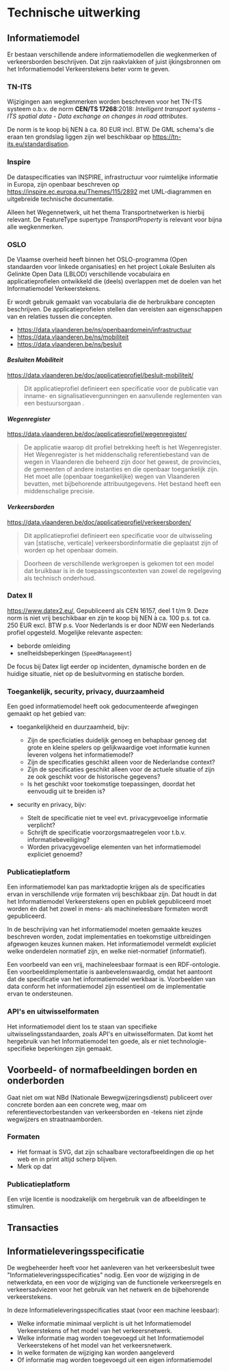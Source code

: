 # Technische uitwerking

## Informatiemodel

Er bestaan verschillende andere informatiemodellen die wegkenmerken of verkeersborden beschrijven. 
Dat zijn raakvlakken of juist ijkingsbronnen om het Informatiemodel Verkeerstekens beter vorm te geven.

### TN-ITS

Wijzigingen aan wegkenmerken worden beschreven voor het TN-ITS systeem o.b.v. de norm **CEN/TS 17268**:2018: 
_Intelligent transport systems - ITS spatial data - Data exchange on changes in road attributes_.

De norm is te koop bij NEN à ca. 80 EUR incl. BTW.
De GML schema's die eraan ten grondslag liggen zijn wel beschikbaar op https://tn-its.eu/standardisation. 

<div class="issue" data-number="59"></div>

### Inspire

De dataspecificaties van INSPIRE, infrastructuur voor ruimtelijke informatie in Europa, zijn openbaar beschreven op 
https://inspire.ec.europa.eu/Themes/115/2892 met UML-diagrammen en uitgebreide technische documentatie.

Alleen het Wegennetwerk, uit het thema Transportnetwerken is hierbij relevant.
De FeatureType supertype _TransportProperty_ is relevant voor bijna alle wegkenmerken.

<div class="issue" data-number="58"></div>

### OSLO

De Vlaamse overheid heeft binnen het OSLO-programma (Open standaarden voor linkede organisaties) en het project Lokale Besluiten als Gelinkte Open Data (LBLOD) verschillende vocabulaira en applicatieprofielen ontwikkeld die (deels) overlappen met de doelen van het Informatiemodel Verkeerstekens.

Er wordt gebruik gemaakt van vocabularia die de herbruikbare concepten beschrijven. 
De applicatieprofielen stellen dan vereisten aan eigenschappen van en relaties tussen die concepten.

- https://data.vlaanderen.be/ns/openbaardomein/infrastructuur
- https://data.vlaanderen.be/ns/mobiliteit
- https://data.vlaanderen.be/ns/besluit

<div class="issue" data-number="50"></div>

#### _Besluiten Mobiliteit_

https://data.vlaanderen.be/doc/applicatieprofiel/besluit-mobiliteit/

> Dit applicatieprofiel definieert een specificatie voor de publicatie van inname- en signalisatievergunningen en aanvullende reglementen van een bestuursorgaan .

#### _Wegenregister_

https://data.vlaanderen.be/doc/applicatieprofiel/wegenregister/

> De applicatie waarop dit profiel betrekking heeft is het Wegenregister. Het Wegenregister is het middenschalig referentiebestand van de wegen in Vlaanderen die beheerd zijn door het gewest, de provincies, de gemeenten of andere instanties en die openbaar toegankelijk zijn. Het moet alle (openbaar toegankelijke) wegen van Vlaanderen bevatten, met bijbehorende attribuutgegevens. Het bestand heeft een middenschalige precisie.

####  _Verkeersborden_

https://data.vlaanderen.be/doc/applicatieprofiel/verkeersborden/

> Dit applicatieprofiel definieert een specificatie voor de uitwisseling van [statische, verticale] verkeersbordinformatie die geplaatst zijn of worden op het openbaar domein.

> Doorheen de verschillende werkgroepen is gekomen tot een model dat bruikbaar is in de toepassingscontexten van zowel de regelgeving als technisch onderhoud.


### Datex II

https://www.datex2.eu/, Gepubliceerd als CEN 16157, deel 1 t/m 9. 
Deze norm is niet vrij beschikbaar en zijn te koop bij NEN à ca. 100 p.s. tot ca. 250 EUR excl. BTW p.s. 
Voor Nederlands is er door NDW een Nederlands profiel opgesteld. Mogelijke relevante aspecten:

- beborde omleiding
- snelheidsbeperkingen (`SpeedManagement`)

De focus bij Datex ligt eerder op incidenten, dynamische borden en de huidige situatie, niet op de besluitvorming en statische borden.

### Toegankelijk, security, privacy, duurzaamheid

Een goed informatiemodel heeft ook gedocumenteerde afwegingen gemaakt op het gebied van:

- toegankelijkheid en duurzaamheid, bijv:

  * Zijn de specficiaties duidelijk genoeg en behapbaar genoeg dat grote en kleine spelers op gelijkwaardige voet informatie kunnen leveren volgens het informatiemodel?
  * Zijn de specificaties geschikt alleen voor de Nederlandse context?
  * Zijn de specificaties geschikt alleen voor de actuele situatie of zijn ze ook geschikt voor de historische gegevens?
  * Is het geschikt voor toekomstige toepassingen, doordat het eenvoudig uit te breiden is?

- security en privacy, bijv:

  * Stelt de specificatie niet te veel evt. privacygevoelige informatie verplicht?
  * Schrijft de specificatie voorzorgsmaatregelen voor t.b.v. informatiebeveiliging?
  * Worden privacygevoelige elementen van het informatiemodel expliciet genoemd?

### Publicatieplatform

Een informatiemodel kan pas marktadoptie krijgen als de specificaties ervan in verschillende vrije formaten vrij beschikbaar zijn.
Dat houdt in dat het Informatiemodel Verkeerstekens open en publiek gepubliceerd moet worden én dat het zowel in mens- als machineleesbare formaten wordt gepubliceerd.

In de beschrijving van het informatiemodel moeten gemaakte keuzes beschreven worden, zodat implementaties en toekomstige uitbreidingen afgewogen keuzes kunnen maken.
Het informatiemodel vermeldt expliciet welke onderdelen normatief zijn, en welke niet-normatief (informatief).

Een voorbeeld van een vrij, machineleesbaar formaat is een RDF-ontologie.
Een voorbeeldimplementatie is aanbevelenswaardig, omdat het aantoont dat de specificatie van het informatiemodel werkbaar is.
Voorbeelden van data conform het informatiemodel zijn essentieel om de implementatie ervan te ondersteunen. 

### API's en uitwisselformaten

Het informatiemodel dient los te staan van specifieke uitwisselingsstandaarden, zoals API's en uitwisselformaten.
Dat komt het hergebruik van het Informatiemodel ten goede, als er niet technologie-specifieke beperkingen zijn gemaakt.

## Voorbeeld- of normafbeeldingen borden en onderborden

Gaat niet om wat NBd (Nationale Bewegwijzeringsdienst) publiceert over concrete borden aan een concrete weg, maar om referentievectorbestanden van verkeersborden en -tekens niet zijnde wegwijzers en straatnaamborden.

### Formaten

- Het formaat is SVG, dat zijn schaalbare vectorafbeeldingen die op het web en in print altijd scherp blijven.
- Merk op dat 

### Publicatieplatform

Een vrije licentie is noodzakelijk om hergebruik van de afbeeldingen te stimulren. 

## Transacties


## Informatieleveringsspecificatie
De wegbeheerder heeft voor het aanleveren van het verkeersbesluit twee "Informatieleveringsspecificaties" nodig. Een voor de wijziging in de netwerkdata, en een voor de wijziging van de functionele verkeersregels en verkeersadviezen voor het gebruik van het netwerk en de bijbehorende verkeerstekens. 

In deze Informatieleveringsspecificaties staat (voor een machine leesbaar):
- Welke informatie minimaal verplicht is uit het Informatiemodel Verkeerstekens of het model van het verkeersnetwerk. 
- Welke informatie mag worden toegevoegd uit het Informatiemodel Verkeerstekens of het model van het verkeersnetwerk. 
- In welke formaten de wijziging kan worden aangeleverd
- Of informatie mag worden toegevoegd uit een eigen informatiemodel








